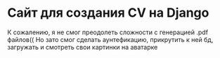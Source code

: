 # Сайт для создания CV на Django

К сожалению, я не смог преодолеть сложности с генерацией .pdf файлов(( Но зато смог сделать аунтефикацию, прикрутить к ней бд, загружать и смотреть свои картинки на аватарке 